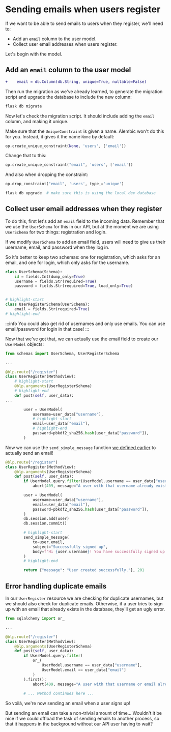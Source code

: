 # Sending emails when users register

If we want to be able to send emails to users when they register, we'll need to:

- Add an `email` column to the user model.
- Collect user email addresses when users register.

Let's begin with the model.

## Add an `email` column to the user model

```diff title="models/user.py"
+    email = db.Column(db.String, unique=True, nullable=False)
```

Then run the migration as we've already learned, to generate the migration script and upgrade the database to include the new column:

```bash
flask db migrate
```

Now let's check the migration script. It should include adding the `email` column, and making it unique.

Make sure that the `UniqueConstraint` is given a name. Alembic won't do this for you. Instead, it gives it the name `None` by default:

```py
op.create_unique_constraint(None, 'users', ['email'])
```

Change that to this:

```py
op.create_unique_constraint("email", 'users', ['email'])
```

And also when dropping the constraint:

```py
op.drop_constraint("email", 'users', type_='unique')
```

```bash
flask db upgrade  # make sure this is using the local dev database
```

## Collect user email addresses when they register

To do this, first let's add an `email` field to the incoming data. Remember that we use the `UserSchema` for this in our API, but at the moment we are using `UserSchema` for two things: registration and login.

If we modify `UserSchema` to add an email field, users will need to give us their username, email, and password when they log in.

So it's better to keep two schemas: one for registration, which asks for an email, and one for login, which only asks for the username.

```py
class UserSchema(Schema):
    id = fields.Int(dump_only=True)
    username = fields.Str(required=True)
    password = fields.Str(required=True, load_only=True)


# highlight-start
class UserRegisterSchema(UserSchema):
    email = fields.Str(required=True)
# highlight-end
```

:::info
You could also get rid of usernames and only use emails. You can use email/password for login in that case!
:::

Now that we've got that, we can actually use the email field to create our `UserModel` objects:

```py title="resources/user.py"
from schemas import UserSchema, UserRegisterSchema

...

@blp.route("/register")
class UserRegister(MethodView):
    # highlight-start
    @blp.arguments(UserRegisterSchema)
    # highlight-end
    def post(self, user_data):
...

        user = UserModel(
            username=user_data["username"],
            # highlight-start
            email=user_data["email"],
            # highlight-end
            password=pbkdf2_sha256.hash(user_data["password"]),
        )
```

Now we can use the `send_simple_message` function [we defined earlier](../01_send_emails_python_mailgun/README.md#sending-emails-with-mailgun) to actually send an email!

```py title="resources/user.py"
@blp.route("/register")
class UserRegister(MethodView):
    @blp.arguments(UserRegisterSchema)
    def post(self, user_data):
        if UserModel.query.filter(UserModel.username == user_data["username"]).first():
            abort(409, message="A user with that username already exists.")

        user = UserModel(
            username=user_data["username"],
            email=user_data["email"],
            password=pbkdf2_sha256.hash(user_data["password"]),
        )
        db.session.add(user)
        db.session.commit()

        # highlight-start
        send_simple_message(
            to=user.email,
            subject="Successfully signed up",
            body=f"Hi {user.username}! You have successfully signed up to the Stores REST API."
        )
        # highlight-end

        return {"message": "User created successfully."}, 201
```

## Error handling duplicate emails

In our `UserRegister` resource we are checking for duplicate usernames, but we should also check for duplicate emails. Otherwise, if a user tries to sign up with an email that already exists in the database, they'll get an ugly error.

```py title="resources/user.py"
from sqlalchemy import or_

...

@blp.route("/register")
class UserRegister(MethodView):
    @blp.arguments(UserRegisterSchema)
    def post(self, user_data):
        if UserModel.query.filter(
            or_(
                UserModel.username == user_data["username"],
                UserModel.email == user_data["email"]
            )
        ).first():
            abort(409, message="A user with that username or email already exists.")
        
        # ... Method continues here ...
```

So voilà, we're now sending an email when a user signs up!

But sending an email can take a non-trivial amount of time... Wouldn't it be nice if we could offload the task of sending emails to another process, so that it happens in the background without our API user having to wait?